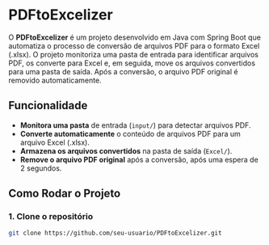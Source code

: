 # PDFtoExcelizer

O **PDFtoExcelizer** é um projeto desenvolvido em Java com Spring Boot que automatiza o processo de conversão de arquivos PDF para o formato Excel (.xlsx). O projeto monitoriza uma pasta de entrada para identificar arquivos PDF, os converte para Excel e, em seguida, move os arquivos convertidos para uma pasta de saída. Após a conversão, o arquivo PDF original é removido automaticamente.

## Funcionalidade

- **Monitora uma pasta** de entrada (`input/`) para detectar arquivos PDF.
- **Converte automaticamente** o conteúdo de arquivos PDF para um arquivo Excel (.xlsx).
- **Armazena os arquivos convertidos** na pasta de saída (`Excel/`).
- **Remove o arquivo PDF original** após a conversão, após uma espera de 2 segundos.

## Como Rodar o Projeto

### 1. Clone o repositório

```bash
git clone https://github.com/seu-usuario/PDFtoExcelizer.git
